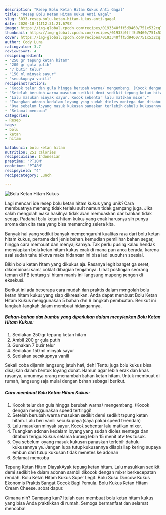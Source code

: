 ```yaml
---
description: "Resep Bolu Ketan Hitam Kukus Anti Gagal"
title: "Resep Bolu Ketan Hitam Kukus Anti Gagal"
slug: 5033-resep-bolu-ketan-hitam-kukus-anti-gagal
date: 2020-10-11T12:31:21.679Z
image: https://img-global.cpcdn.com/recipes/0193340fff5d9460/751x532cq70/bolu-ketan-hitam-kukus-foto-resep-utama.jpg
thumbnail: https://img-global.cpcdn.com/recipes/0193340fff5d9460/751x532cq70/bolu-ketan-hitam-kukus-foto-resep-utama.jpg
cover: https://img-global.cpcdn.com/recipes/0193340fff5d9460/751x532cq70/bolu-ketan-hitam-kukus-foto-resep-utama.jpg
author: Cody Luna
ratingvalue: 3.7
reviewcount: 4
recipeingredient:
- "250 gr tepung ketan hitam"
- "200 gr gula putih"
- "7 butir telur"
- "150 ml minyak sayur"
- "secukupnya vanili"
recipeinstructions:
- "Kocok telur dan gula hingga berubah warna/ mengembang. (Kocok dengan menggunakan speed tertinggi)"
- "Setelah berubah warna masukan sedikit demi sedikit tepung ketan hitam. Lalu beri vanili secukupnya (saya pakai speed terendah)"
- "Lalu masukan minyak sayur. Kocok sebentar lalu matikan mixer."
- "Tuangkan adonan kedalam loyang yang sudah dioles mentega dan ditaburi terigu. Kukus selama kurang lebih 15 menit atw tes tusuk."
- "Oya sebelum loyang masuk kukusan panaskan terlebih dahulu kukusannya ya. Jangan lupa tutup kukusannya dilapisi lap kering supaya embun dari tutup kukusan tidak menetes ke adonan"
- "Selamat mencoba"
categories:
- Resep
tags:
- bolu
- ketan
- hitam

katakunci: bolu ketan hitam 
nutrition: 251 calories
recipecuisine: Indonesian
preptime: "PT10M"
cooktime: "PT48M"
recipeyield: "4"
recipecategory: Lunch

---
```



![Bolu Ketan Hitam Kukus](https://img-global.cpcdn.com/recipes/0193340fff5d9460/751x532cq70/bolu-ketan-hitam-kukus-foto-resep-utama.jpg)

Lagi mencari ide resep bolu ketan hitam kukus yang unik? Cara membuatnya memang tidak terlalu sulit namun tidak gampang juga. Jika salah mengolah maka hasilnya tidak akan memuaskan dan bahkan tidak sedap. Padahal bolu ketan hitam kukus yang enak harusnya sih punya aroma dan cita rasa yang bisa memancing selera kita.

Banyak hal yang sedikit banyak mempengaruhi kualitas rasa dari bolu ketan hitam kukus, pertama dari jenis bahan, kemudian pemilihan bahan segar, hingga cara membuat dan menyajikannya. Tak perlu pusing kalau hendak menyiapkan bolu ketan hitam kukus enak di mana pun anda berada, karena asal sudah tahu triknya maka hidangan ini bisa jadi suguhan spesial.

Bikin bolu ketan hitam yang dikukus aja. Rasanya legit banget ga seret, dikombinasi sama coklat dibagian tengahnya. Lihat postingan seorang teman di FB tentang si hitam manis ini, langsung mupeng pengen di eksekusi.


Berikut ini ada beberapa cara mudah dan praktis dalam mengolah bolu ketan hitam kukus yang siap dikreasikan. Anda dapat membuat Bolu Ketan Hitam Kukus menggunakan 5 bahan dan 6 langkah pembuatan. Berikut ini langkah-langkah dalam membuat hidangannya.

<!--inarticleads1-->

##### Bahan-bahan dan bumbu yang diperlukan dalam menyiapkan Bolu Ketan Hitam Kukus:

1. Sediakan 250 gr tepung ketan hitam
1. Ambil 200 gr gula putih
1. Gunakan 7 butir telur
1. Sediakan 150 ml minyak sayur
1. Sediakan secukupnya vanili


Sekali coba dijamin langsung jatuh hati, deh! Tentu juga bolu kukus bisa disajikan dalam bentuk loyang donat. Namun agar lebih enak dan khas rasanya, umumnya orang menambah bahan ketan hitam. Untuk membuat di rumah, langsung saja mulai dengan bahan sebagai berikut. 

<!--inarticleads2-->

##### Cara membuat Bolu Ketan Hitam Kukus:

1. Kocok telur dan gula hingga berubah warna/ mengembang. (Kocok dengan menggunakan speed tertinggi)
1. Setelah berubah warna masukan sedikit demi sedikit tepung ketan hitam. Lalu beri vanili secukupnya (saya pakai speed terendah)
1. Lalu masukan minyak sayur. Kocok sebentar lalu matikan mixer.
1. Tuangkan adonan kedalam loyang yang sudah dioles mentega dan ditaburi terigu. Kukus selama kurang lebih 15 menit atw tes tusuk.
1. Oya sebelum loyang masuk kukusan panaskan terlebih dahulu kukusannya ya. Jangan lupa tutup kukusannya dilapisi lap kering supaya embun dari tutup kukusan tidak menetes ke adonan
1. Selamat mencoba


Tepung Ketan Hitam DiayakAyak tepung ketan hitam. Lalu masukkan sedikit demi sedikit ke dalam adonan sambil dikocok dengan mixer berkecepatan rendah. Bolu Ketan Hitam Kukus Super Legit. Bolu Susu Dancow Kukus Ekonomis Praktis Sangat Cocok Bagi Pemula. Bolu Kukus Ketan Hitam Cream Cheese. sobat dapur. 

Gimana nih? Gampang kan? Itulah cara membuat bolu ketan hitam kukus yang bisa Anda praktikkan di rumah. Semoga bermanfaat dan selamat mencoba!
